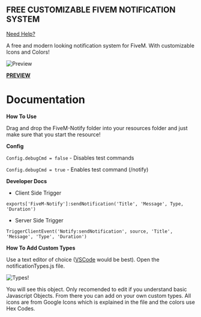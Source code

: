 ## **FREE CUSTOMIZABLE FIVEM NOTIFICATION SYSTEM**

[Need Help?](https://discord.com/channels/1049007485966622770/1049036704905969684)

A free and modern looking notification system for FiveM. With customizable Icons and Colors!

![Preview](https://forum-cfx-re.akamaized.net/original/5X/8/0/1/d/801da90d8e17669e5b68ee750261da796cdb93ce.png)

[**PREVIEW**](https://youtu.be/QcWDzXs2TKU?si=vR4v8IdI8oqrSqPh)

# Documentation

**How To Use**

Drag and drop the FiveM-Notify folder into your resources folder and just make sure that you start the resource!

**Config**

`Config.debugCmd = false` - Disables test commands

`Config.debugCmd = true` - Enables test command (/notify)

**Developer Docs**

- Client Side Trigger

`exports['FiveM-Notify']:sendNotification('Title', 'Message', Type, 'Duration')`

- Server Side Trigger

`TriggerClientEvent('Notify:sendNotification', source, 'Title', 'Message', 'Type', 'Duration')`

**How To Add Custom Types**

Use a text editor of choice ([VSCode](https://code.visualstudio.com/download) would be best). Open the notificationTypes.js file.

![Types!](https://forum-cfx-re.akamaized.net/original/5X/4/3/1/0/4310599bad7444e3d648bc25b475be07d9dfd55e.png)

You will see this object. Only recomended to edit if you understand basic Javascript Objects. From there you can add on your own custom types. All icons are from Google Icons which is explained in the file and the colors use Hex Codes.
